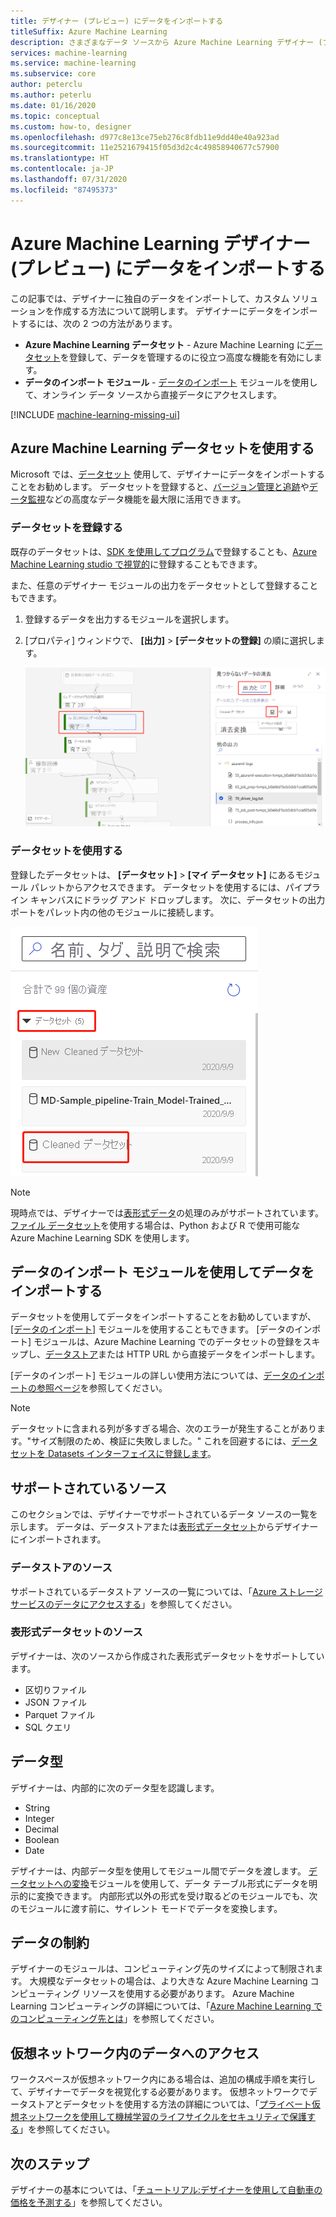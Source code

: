 ```yaml
---
title: デザイナー (プレビュー) にデータをインポートする
titleSuffix: Azure Machine Learning
description: さまざまなデータ ソースから Azure Machine Learning デザイナー (プレビュー) にデータをインポートする方法について説明します。
services: machine-learning
ms.service: machine-learning
ms.subservice: core
author: peterclu
ms.author: peterlu
ms.date: 01/16/2020
ms.topic: conceptual
ms.custom: how-to, designer
ms.openlocfilehash: d977c8e13ce75eb276c8fdb11e9dd40e40a923ad
ms.sourcegitcommit: 11e2521679415f05d3d2c4c49858940677c57900
ms.translationtype: HT
ms.contentlocale: ja-JP
ms.lasthandoff: 07/31/2020
ms.locfileid: "87495373"
---
```

# <a name="import-data-into-azure-machine-learning-designer-preview"></a>Azure Machine Learning デザイナー (プレビュー) にデータをインポートする

この記事では、デザイナーに独自のデータをインポートして、カスタム ソリューションを作成する方法について説明します。 デザイナーにデータをインポートするには、次の 2 つの方法があります。 

* **Azure Machine Learning データセット** - Azure Machine Learning に[データセット](concept-data.md#datasets)を登録して、データを管理するのに役立つ高度な機能を有効にします。
* **データのインポート モジュール** - [データのインポート](algorithm-module-reference/import-data.md) モジュールを使用して、オンライン データ ソースから直接データにアクセスします。

[!INCLUDE [machine-learning-missing-ui](../../includes/machine-learning-missing-ui.md)]

## <a name="use-azure-machine-learning-datasets"></a>Azure Machine Learning データセットを使用する

Microsoft では、[データセット](concept-data.md#datasets) 使用して、デザイナーにデータをインポートすることをお勧めします。 データセットを登録すると、[バージョン管理と追跡](how-to-version-track-datasets.md)や[データ監視](how-to-monitor-datasets.md)などの高度なデータ機能を最大限に活用できます。

### <a name="register-a-dataset"></a>データセットを登録する

既存のデータセットは、[SDK を使用してプログラム](how-to-create-register-datasets.md#datasets-sdk)で登録することも、[Azure Machine Learning studio で視覚的](how-to-create-register-datasets.md#datasets-ui)に登録することもできます。

また、任意のデザイナー モジュールの出力をデータセットとして登録することもできます。

1. 登録するデータを出力するモジュールを選択します。

1. [プロパティ] ウィンドウで、 **[出力]**  >  **[データセットの登録]** の順に選択します。

    ![データセットの登録オプションに移動する方法を示すスクリーンショット](media/how-to-designer-import-data/register-dataset-designer.png)

### <a name="use-a-dataset"></a>データセットを使用する

登録したデータセットは、 **[データセット]**  >  **[マイ データセット]** にあるモジュール パレットからアクセスできます。 データセットを使用するには、パイプライン キャンバスにドラッグ アンド ドロップします。 次に、データセットの出力ポートをパレット内の他のモジュールに接続します。

![デザイナー パレットに保存されているデータセットの場所を示すスクリーンショット](media/how-to-designer-import-data/use-datasets-designer.png)


> [!NOTE]
> 現時点では、デザイナーでは[表形式データ](how-to-create-register-datasets.md#dataset-types)の処理のみがサポートされています。 [ファイル データセット](how-to-create-register-datasets.md#dataset-types)を使用する場合は、Python および R で使用可能な Azure Machine Learning SDK を使用します。

## <a name="import-data-using-the-import-data-module"></a>データのインポート モジュールを使用してデータをインポートする

データセットを使用してデータをインポートすることをお勧めしていますが、[[データのインポート]](algorithm-module-reference/import-data.md) モジュールを使用することもできます。 [データのインポート] モジュールは、Azure Machine Learning でのデータセットの登録をスキップし、[データストア](concept-data.md#datastores)または HTTP URL から直接データをインポートします。

[データのインポート] モジュールの詳しい使用方法については、[データのインポートの参照ページ](algorithm-module-reference/import-data.md)を参照してください。

> [!NOTE]
> データセットに含まれる列が多すぎる場合、次のエラーが発生することがあります。"サイズ制限のため、検証に失敗しました。" これを回避するには、[データセットを Datasets インターフェイスに登録します](how-to-create-register-datasets.md#datasets-ui)。

## <a name="supported-sources"></a>サポートされているソース

このセクションでは、デザイナーでサポートされているデータ ソースの一覧を示します。 データは、データストアまたは[表形式データセット](how-to-create-register-datasets.md#dataset-types)からデザイナーにインポートされます。

### <a name="datastore-sources"></a>データストアのソース
サポートされているデータストア ソースの一覧については、「[Azure ストレージ サービスのデータにアクセスする](how-to-access-data.md#supported-data-storage-service-types)」を参照してください。

### <a name="tabular-dataset-sources"></a>表形式データセットのソース

デザイナーは、次のソースから作成された表形式データセットをサポートしています。
 * 区切りファイル
 * JSON ファイル
 * Parquet ファイル
 * SQL クエリ

## <a name="data-types"></a>データ型

デザイナーは、内部的に次のデータ型を認識します。

* String
* Integer
* Decimal
* Boolean
* Date

デザイナーは、内部データ型を使用してモジュール間でデータを渡します。 [データセットへの変換](algorithm-module-reference/convert-to-dataset.md)モジュールを使用して、データ テーブル形式にデータを明示的に変換できます。 内部形式以外の形式を受け取るどのモジュールでも、次のモジュールに渡す前に、サイレント モードでデータを変換します。

## <a name="data-constraints"></a>データの制約

デザイナーのモジュールは、コンピューティング先のサイズによって制限されます。 大規模なデータセットの場合は、より大きな Azure Machine Learning コンピューティング リソースを使用する必要があります。 Azure Machine Learning コンピューティングの詳細については、「[Azure Machine Learning でのコンピューティング先とは](concept-compute-target.md#azure-machine-learning-compute-managed)」を参照してください。

## <a name="access-data-in-a-virtual-network"></a>仮想ネットワーク内のデータへのアクセス

ワークスペースが仮想ネットワーク内にある場合は、追加の構成手順を実行して、デザイナーでデータを視覚化する必要があります。 仮想ネットワークでデータストアとデータセットを使用する方法の詳細については、「[プライベート仮想ネットワークを使用して機械学習のライフサイクルをセキュリティで保護する](how-to-enable-virtual-network.md#machine-learning-studio)」を参照してください。

## <a name="next-steps"></a>次のステップ

デザイナーの基本については、「[チュートリアル:デザイナーを使用して自動車の価格を予測する](tutorial-designer-automobile-price-train-score.md)」を参照してください。
